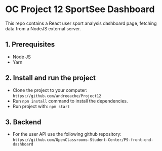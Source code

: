 # OC Project 12 SportSee Dashboard 
This repo contains a React user sport analysis dashboard page, fetching data from a NodeJS external server.

## 1. Prerequisites

* Node JS
* Yarn

## 2. Install and run the project

* Clone the project to your computer: `https://github.com/andreeache/Project12`
* Run `npm install` command to install the dependencies.
* Run project with: `npm start`

## 3. Backend
* For the  user API use the following github repository: `https://github.com/OpenClassrooms-Student-Center/P9-front-end-dashboard`




### 

